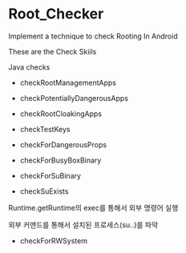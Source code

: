 # Root_Checker

Implement a technique to check Rooting In Android

These are the Check Skiils 

Java checks

- checkRootManagementApps

- checkPotentiallyDangerousApps

- checkRootCloakingApps

- checkTestKeys

- checkForDangerousProps

- checkForBusyBoxBinary

- checkForSuBinary

- checkSuExists

Runtime.getRuntime의 exec를 통해서 외부 명령어 실행

외부 커맨드를 통해서 설치된 프로세스(su..)를 파악

- checkForRWSystem
